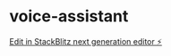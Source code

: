 # voice-assistant

[Edit in StackBlitz next generation editor ⚡️](https://stackblitz.com/~/github.com/TheHero29/voice-assistant)